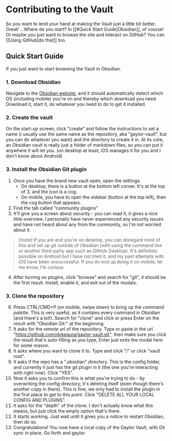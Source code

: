 # Contributing to the Vault

So you want to lend your hand at making the Vault just a little bit better. Great! ...Where do you start? In [[#Quick Start Guide|Obsidian]], of course! Or maybe you just want to browse the site and interact on GitHub? You can [[Using GitHub|do that]] too.


## Quick Start Guide
If you just want to start browsing the Vault in Obsidian.

### 1. Download Obsidian
Navigate to the [Obsidian website](https://obsidian.md/download), and it should automatically detect which OS (including mobile) you're on and thereby which download you need. Download it, start it, do whatever you need to do to get it installed.

### 2. Create the vault
On the start-up screen, click "create" and follow the instructions to set a name (i usually use the same name as the repository, aka "gaylor-vault", but you can do whatever you want) and the directory to create it in. At its core, an Obsidian vault is really just a folder of markdown files, so you can put it anywhere it will let you. (on desktop at least, iOS manages it for you and I don't know about Android)

### 3. Install the Obsidian Git plugin
1. Once you have the brand new vault open, open the settings. 
	- On desktop, there is a button at the bottom left corner. It's at the top of 3, and the icon is a cog.
	- On mobile, you have to open the sidebar (button at the top left), then the cog button that appears.
2. Find the tab called "community plugins"
3. It'll give you a screen about security - you can read it, it gives a nice little overview. I personally have never experienced any security issues and have not heard about any from the community, so I'm not worried about it. 
>[!note] If you are and you're on desktop, you can disregard most of this and set up git outside of Obsidian (with using the command line or another third-party app such as GitHub Desktop). It's definitely possible on Android but I have not tried it, and my past attempts with iOS have been unsuccessful. If you do end up doing it on mobile, let me know, I'm curious.
4. After turning on plugins, click "browse" and search for "git", it should be the first result. Install, enable it, and exit out of the modals.

### 3. Clone the repository
6. Press CTRL/CMD+P (on mobile, swipe down) to bring up the *command palette*. This is very useful, as it contains every command in Obsidian (and there's a lot!). Search for "clone" and click or press Enter on the result with "Obsidian Git:" at the beginning.
7. It asks for the remote url of the repository. Type or paste in the url "https://github.com/dykeaura/gaylor-vault.git", then make sure you click the result that's auto-filling as you type, Enter just exits the modal here for some reason.
8. It asks where you want to clone it to. Type and click "/" or click "vault root".
9. It asks if the repo has a ".obsidian" directory. This is the config folder, and currently it just has the git plugin in it (the one you're interacting with right now). Click "YES".
10. Now it asks you to confirm this is what you're trying to do - by overwriting the config directory, it's deleting itself (even though there's another copy in there). This is fine, we only had to install the plugin in the first place to get to this point. Click "DELETE ALL YOUR LOCAL CONFIG AND PLUGINS".
11. It asks for the "depth" of the clone. I don't actually know what this means, but just click the empty option that's there.
12. It starts working. Just wait until it gives you a notice to restart Obsidian, then do so.
13. Congratulations! You now have a local copy of the Gaylor Vault, with Git sync in place. Go forth and gaylor.